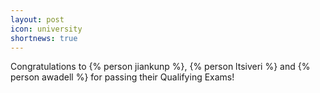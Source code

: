 ```yaml
---
layout: post
icon: university
shortnews: true
---
```


Congratulations to {% person jiankunp %}, {% person ltsiveri %} and {% person awadell %} for passing their Qualifying Exams!
